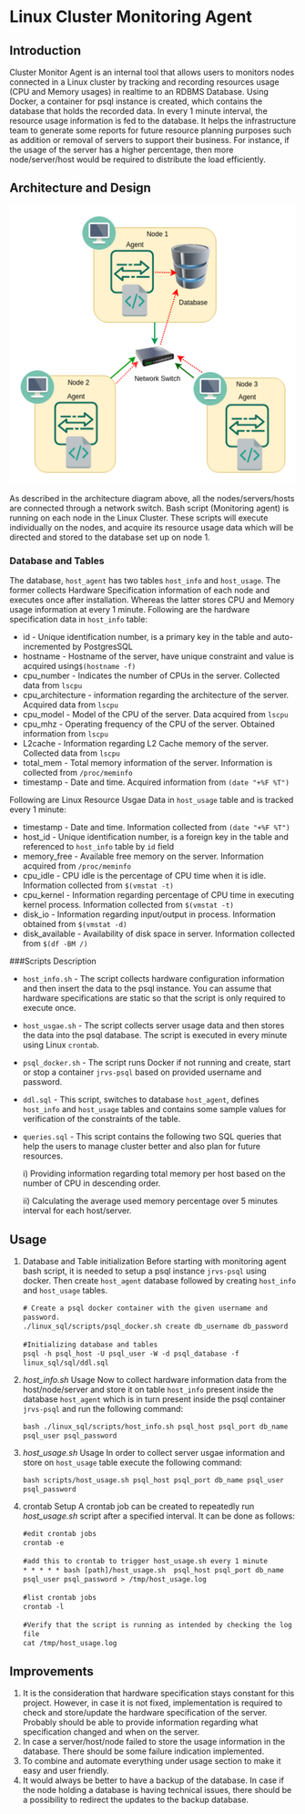 # Linux Cluster Monitoring Agent

## Introduction
Cluster Monitor Agent is an internal tool that allows users to monitors nodes connected in a Linux cluster by tracking and recording resources usage (CPU and Memory usages) in realtime to an RDBMS Database. Using Docker, a container for psql instance is created, which contains the database that holds the recorded data. In every 1 minute interval, the resource usage information is fed to the database. It helps the infrastructure team to generate some reports for future resource planning purposes such as addition or removal of servers to support their business. For instance, if the usage of the server has a higher percentage, then more node/server/host would be required to distribute the load efficiently.

## Architecture and Design

   ![Cluster Diagram](./assets/Cluster_Diagram_final.png)
   
As described in the architecture diagram above, all the nodes/servers/hosts are connected through a network switch. Bash script (Monitoring agent) is running on each node in the Linux Cluster. These scripts will execute individually on the nodes, and acquire its resource usage data which will be directed and stored to the database set up on node 1. 
### Database and Tables
The database, `host_agent` has two tables `host_info` and `host_usage`. The former collects Hardware Specification information of each node and executes once after installation. Whereas the latter stores CPU and Memory usage information at every 1 minute. Following are the hardware specification data in `host_info` table:
 * id - Unique identification number, is a primary key in the table and auto-incremented by PostgresSQL
 * hostname - Hostname of the server, have unique constraint and value is acquired using`$(hostname -f)`
 * cpu_number - Indicates the number of CPUs in the server. Collected data from `lscpu`
 * cpu_architecture - information regarding the architecture of the server. Acquired data from `lscpu`
 * cpu_model - Model of the CPU of the server. Data acquired from `lscpu`
 * cpu_mhz - Operating frequency of the CPU of the server. Obtained information from `lscpu`
 * L2cache - Information regarding L2 Cache memory of the server. Collected data from `lscpu`
 * total_mem - Total memory information of the server. Information is collected from `/proc/meminfo`
 * timestamp - Date and time. Acquired information from `(date "+%F %T")`

Following are Linux Resource Usgae Data in `host_usage` table and is tracked every 1 minute:
 * timestamp - Date and time. Information collected from `(date "+%F %T")`
 * host_id - Unique identification number, is a foreign key in the table and referenced to `host_info` table by `id` field
 * memory_free - Available free memory on the server. Information acquired from `/proc/meminfo`
 * cpu_idle - CPU idle is the percentage of CPU time when it is idle. Information collected from `$(vmstat -t)`
 * cpu_kernel - Information regarding percentage of CPU time in executing kernel process. Information collected from `$(vmstat -t)`
 * disk_io - Information regarding input/output in process. Information obtained from `$(vmstat -d)`
 * disk_available - Availability of disk space in server. Information collected from `$(df -BM /)`

###Scripts Description
  * `host_info.sh` - The script collects hardware configuration information and then insert the data to the psql instance. You can assume that hardware specifications are static so that the script is only required to execute once. 
  * `host_usgae.sh` - The script collects server usage data and then stores the data into the psql database. The script is executed in every minute using Linux `crontab`. 
  * `psql_docker.sh` - The script runs Docker if not running and create, start or stop a container `jrvs-psql` based on provided username and password.
  * `ddl.sql` - This script, switches to database `host_agent`, defines `host_info` and `host_usage` tables and contains some sample values for verification of the constraints of the table.
  * `queries.sql` - This script contains the following two SQL queries that help the users to manage cluster better and also plan for future resources.
  
       i) Providing information regarding total memory per host based on the number of CPU in descending order.
       
       ii) Calculating the average used memory percentage over 5 minutes interval for each host/server.

## Usage
1) Database and Table initialization 
   Before starting with monitoring agent bash script, it is needed to setup a psql instance `jrvs-psql` using docker. Then create `host_agent` database followed by creating `host_info` and `host_usage` tables.
   ```
   # Create a psql docker container with the given username and password.
   ./linux_sql/scripts/psql_docker.sh create db_username db_password
   
   #Initializing database and tables
   psql -h psql_host -U psql_user -W -d psql_database -f linux_sql/sql/ddl.sql
   ```
2) *host_info.sh* Usage
   Now to collect hardware information data from the host/node/server and store it on table `host_info` present inside the database `host_agent` which is in turn present inside the psql container `jrvs-psql` and  run the following command: 
   ```
   bash ./linux_sql/scripts/host_info.sh psql_host psql_port db_name psql_user psql_password
   ```
3) *host_usage.sh* Usage
   In order to collect server usgae information and store on `host_usage` table execute the following command:
   ```
   bash scripts/host_usage.sh psql_host psql_port db_name psql_user psql_password
   ```  
4) crontab Setup
   A crontab job can be created to repeatedly run *host_usage.sh* script after a specified interval. It can be done as follows:
   ```
   #edit crontab jobs
   crontab -e
   
   #add this to crontab to trigger host_usage.sh every 1 minute
   * * * * * bash [path]/host_usage.sh  psql_host psql_port db_name psql_user psql_password > /tmp/host_usage.log
   
   #list crontab jobs
   crontab -l
   
   #Verify that the script is running as intended by checking the log file
   cat /tmp/host_usage.log
   ```
## Improvements 
1) It is the consideration that hardware specification stays constant for this project. However, in case it is not fixed, implementation is required to check and store/update the hardware specification of the server. Probably should be able to provide information regarding what specification changed and when on the server.
2) In case a server/host/node failed to store the usage information in the database. There should be some failure indication implemented.
3) To combine and automate everything under usage section to make it easy and user friendly.
4) It would always be better to have a backup of the database. In case if the node holding a database is having technical issues, there should be a possibility to redirect the updates to the backup database.